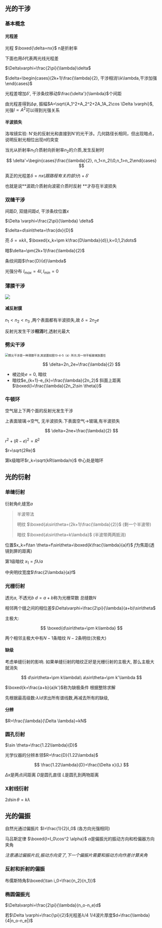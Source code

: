 ## 光的干涉

### 基本概念

#### 光程差

光程 $\boxed{\delta=nx}$  n是折射率

下面也用$\delta$代表两光线光程差

$\Delta\varphi=\frac{2\pi}{\lambda}\delta$

$\delta=\begin{cases}(2k+1)\frac{\lambda}{2}, 干涉相消\\k\lambda,干涉加强 \end{cases}$

光程差增加$\delta'$, 干涉条纹移动$\frac{\delta'}{\lambda}$个间距

由光程差得到$\Delta \varphi$, 振幅$A=\sqrt{A_1^2+A_2^2+2A_1A_2\cos \Delta \varphi}$, 光强$I∝A^2$可以得到光强关系

#### 半波损失

洛埃镜实验: N'处的反射光和直接到N'的光干涉。几何路径长相同，但出现暗点，说明反射光相位出现$\pi$的突变

当光从折射率$n_1$介质射向折射率$n_2$的介质,发生反射时












$$
\delta'=\begin{cases}\frac{\lambda}{2}, n_1<n_2\\0,n_1>n_2\end{cases}
$$












真正的光程差$\delta=nx(跟路程有关的部分)+\delta'$

也就是说**波疏介质射向波密介质时反射 **才存在半波损失

### 双缝干涉

间距$D$, 双缝间距$d$, 干涉条纹位置$x$

$\Delta \varphi=\frac{2\pi}{\lambda} \delta$

$\delta=d\sin\theta=\frac{dx}{D}$

亮 $\delta=\pm k\lambda$, $\boxed{x_k=\pm k\frac{D\lambda}{d}},k=0,1,2\dots$

暗$\delta=\pm(2k+1)\frac{\lambda}{2}$

条纹间距$\frac{D}{d}\lambda$

光强分布 $I_{max}=4I,I_{min}=0$



###  薄膜干涉

![](https://tse4-mm.cn.bing.net/th/id/OIP-C.F23iM7Gy6DZNZc7FRksILQHaFj?w=253&h=190&c=7&r=0&o=5&dpr=1.5&pid=1.7)

#### 减反射膜

 $n_1<n_2<n_3$ ,两个表面都有半波损失,故  $\delta=2n_2e$

反射光发生干涉**相消**时,透射光最大

### 劈尖干涉

<img src="https://tse2-mm.cn.bing.net/th/id/OIP-C.7oWuVZBv64PhBOaMjBqu5wHaFj?rs=1&pid=ImgDetMain" alt="劈尖干涉是一种薄膜干涉,其装置如图13-4-5（a）所示,将一块平板玻璃放置在" style="zoom:67%;" />













$$
\delta=2n_2e+\frac{\lambda}{2}
$$













- 棱边处$e=0$, 暗纹
- 暗纹$e_{k+1}-e_{k}=\frac{\lambda}{2n_2}$  斜面上距离$\boxed{l=\frac{\lambda}{2n_2\sin \theta}}$

### 牛顿环

空气层上下两个面的反射光发生干涉

上表面玻璃->空气, 无半波损失.下表面空气->玻璃,有半波损失












$$
\delta=2ne+\frac{\lambda}{2}
$$












$r^2+(R-e)^2=R^2$

$r=\sqrt{2Re}$

第k级暗环$r_k=\sqrt{kR\lambda/n}$    中心处是暗环

## 光的衍射

### 单缝衍射

衍射角$\theta$,缝宽$a$

> 半波带法
>
> 明纹 $\boxed{a\sin\theta=(2k+1)\frac{\lambda}{2}}$ (剩一个半波带)
>
> 暗纹 $\boxed{a\sin\theta=k\lambda}$ (半波带两两抵消)

位置$x_k=f\tan \theta=f\sin\theta=\boxed{k\frac{\lambda}{a}f}$  $f$为焦距(透镜到屏的距离)

第1级暗纹 $x_1=f\lambda/a$

中央明纹宽度$\frac{2\lambda}{a}f$

### 光栅衍射

透光$a$, 不透光$b$  $d=a+b$称为光栅常数 总缝数$N$

相邻两个缝之间的相位差$\Delta\varphi=\frac{2\pi}{\lambda}(a+b)\sin\theta$

主极大:












$$
\boxed{d\sin\theta=\pm k\lambda}
$$














两个相邻主极大中有$N-1$条暗纹   $N-2$条明纹(次极大)

#### 缺级

考虑单缝衍射的影响. 如果单缝衍射的暗纹正好是光栅衍射的主极大, 那么主极大就消失












$$
d\sin\theta=\pm k\lambda\\
a\sin\theta=\pm k'\lambda
$$












$\boxed{k=\frac{a+b}{a}k'}$称为缺极条件  根据整除求解

先根据最高级数:$\lambda/d$求出所有谱线数,再减去所有的缺级,

#### 分辨

$R=\frac{\lambda}{\Delta \lambda}=kN$

### 圆孔衍射

$\sin \theta=\frac{1.22\lambda}{D}$

光学仪器的分辨本领$R=\frac{D}{1.22\lambda}$













$$
\frac{1.22\lambda}{D}=\frac{\Delta x}{L}
$$












$\Delta x$是两点间距离 $D$是圆孔直径  $L$是圆孔到两物距离

### X射线衍射

$2d\sin\theta=k\lambda$

## 光的偏振

自然光通过偏振片 $I=\frac{1}{2}I_0$ (各方向光强相同)

马吕斯定律 $\boxed{I=I_0\cos^2 \alpha}$  $\alpha$是偏振光的振动方向和检偏器方向夹角

*注意通过偏振片后,振动方向变了,下一个偏振片需要和振动方向作差计算夹角*

### 反射和折射的偏振



布儒斯特角$\boxed{\tan i_0=\frac{n_2}{n_1}}$

### 椭圆偏振光

$\Delta\varphi=\frac{2\pi}{\lambda}(n_o-n_e)d$

若$\Delta \varphi=\frac{\pi}{2}$光程差$\lambda/4$  1/4波片厚度$d=\frac{\lambda}{4|n_o-n_e|}$














$$
\
$$













